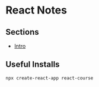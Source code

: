 # React Notes

## Sections
- [Intro](intro.md)


## Useful Installs
`npx create-react-app react-course`
